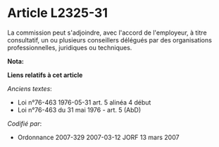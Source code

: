 # Article L2325-31

La commission peut s'adjoindre, avec l'accord de l'employeur, à titre consultatif, un ou plusieurs conseillers délégués par
des organisations professionnelles, juridiques ou techniques.

**Nota:**



**Liens relatifs à cet article**

_Anciens textes_:

  - Loi n°76-463 1976-05-31 art. 5 alinéa 4 début
  - Loi n°76-463 du 31 mai 1976 - art. 5 (AbD)

_Codifié par_:

  - Ordonnance 2007-329 2007-03-12 JORF 13 mars 2007
